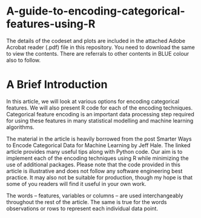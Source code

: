 # A-guide-to-encoding-categorical-features-using-R
The details of the codeset and plots are included in the attached Adobe Acrobat reader (.pdf) file in this repository. 
You need to download the same to view the contents. There are referrals to other contents in BLUE colour also to follow.

A Brief Introduction
=====================

In this article, we will look at various options for encoding categorical features. We will also present R code for each of the encoding techniques. Categorical feature encoding is an important data processing step required for using these features in many statistical modelling and machine learning algorithms.

The material in the article is heavily borrowed from the post Smarter Ways to Encode Categorical Data for Machine Learning by Jeff Hale. The linked article provides many useful tips along with Python code. Our aim is to implement each of the encoding techniques using R while minimizing the use of additional packages. Please note that the code provided in this article is illustrative and does not follow any software engineering best practice. It may also not be suitable for production, though my hope is that some of you readers will find it useful in your own work. 

The words – features, variables or columns – are used interchangeably throughout the rest of the article. The same is true for the words observations or rows to represent each individual data point.
